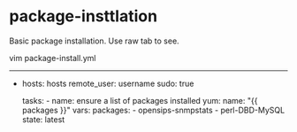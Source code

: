 # package-insttlation
Basic package installation. Use raw tab to see.

vim package-install.yml

---
- hosts: hosts
  remote_user: username 
  sudo: true
  
  tasks:
        - name: ensure a list of packages installed
          yum:
            name: "{{ packages }}"
          vars:
            packages:
            - opensips-snmpstats
            - perl-DBD-MySQL
            state: latest
